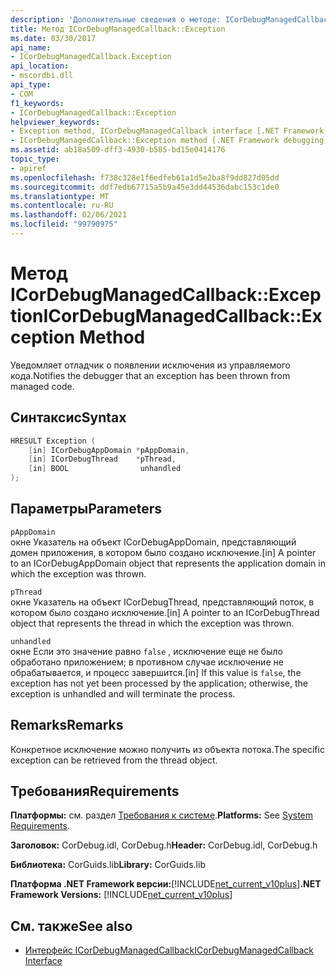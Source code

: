 ```yaml
---
description: 'Дополнительные сведения о методе: ICorDebugManagedCallback:: Exception'
title: Метод ICorDebugManagedCallback::Exception
ms.date: 03/30/2017
api_name:
- ICorDebugManagedCallback.Exception
api_location:
- mscordbi.dll
api_type:
- COM
f1_keywords:
- ICorDebugManagedCallback::Exception
helpviewer_keywords:
- Exception method, ICorDebugManagedCallback interface [.NET Framework debugging]
- ICorDebugManagedCallback::Exception method [.NET Framework debugging]
ms.assetid: ab18a509-dff3-4930-b585-bd15e0414176
topic_type:
- apiref
ms.openlocfilehash: f738c328e1f6edfeb61a1d5e2ba8f9dd827d05dd
ms.sourcegitcommit: ddf7edb67715a5b9a45e3dd44536dabc153c1de0
ms.translationtype: MT
ms.contentlocale: ru-RU
ms.lasthandoff: 02/06/2021
ms.locfileid: "99790975"
---
```

# <a name="icordebugmanagedcallbackexception-method"></a><span data-ttu-id="6f951-103">Метод ICorDebugManagedCallback::Exception</span><span class="sxs-lookup"><span data-stu-id="6f951-103">ICorDebugManagedCallback::Exception Method</span></span>

<span data-ttu-id="6f951-104">Уведомляет отладчик о появлении исключения из управляемого кода.</span><span class="sxs-lookup"><span data-stu-id="6f951-104">Notifies the debugger that an exception has been thrown from managed code.</span></span>  
  
## <a name="syntax"></a><span data-ttu-id="6f951-105">Синтаксис</span><span class="sxs-lookup"><span data-stu-id="6f951-105">Syntax</span></span>  
  
```cpp  
HRESULT Exception (  
    [in] ICorDebugAppDomain *pAppDomain,  
    [in] ICorDebugThread    *pThread,  
    [in] BOOL                unhandled  
);  
```  
  
## <a name="parameters"></a><span data-ttu-id="6f951-106">Параметры</span><span class="sxs-lookup"><span data-stu-id="6f951-106">Parameters</span></span>  

 `pAppDomain`  
 <span data-ttu-id="6f951-107">окне Указатель на объект ICorDebugAppDomain, представляющий домен приложения, в котором было создано исключение.</span><span class="sxs-lookup"><span data-stu-id="6f951-107">[in] A pointer to an ICorDebugAppDomain object that represents the application domain in which the exception was thrown.</span></span>  
  
 `pThread`  
 <span data-ttu-id="6f951-108">окне Указатель на объект ICorDebugThread, представляющий поток, в котором было создано исключение.</span><span class="sxs-lookup"><span data-stu-id="6f951-108">[in] A pointer to an ICorDebugThread object that represents the thread in which the exception was thrown.</span></span>  
  
 `unhandled`  
 <span data-ttu-id="6f951-109">окне Если это значение равно `false` , исключение еще не было обработано приложением; в противном случае исключение не обрабатывается, и процесс завершится.</span><span class="sxs-lookup"><span data-stu-id="6f951-109">[in] If this value is `false`, the exception has not yet been processed by the application; otherwise, the exception is unhandled and will terminate the process.</span></span>  
  
## <a name="remarks"></a><span data-ttu-id="6f951-110">Remarks</span><span class="sxs-lookup"><span data-stu-id="6f951-110">Remarks</span></span>  

 <span data-ttu-id="6f951-111">Конкретное исключение можно получить из объекта потока.</span><span class="sxs-lookup"><span data-stu-id="6f951-111">The specific exception can be retrieved from the thread object.</span></span>  
  
## <a name="requirements"></a><span data-ttu-id="6f951-112">Требования</span><span class="sxs-lookup"><span data-stu-id="6f951-112">Requirements</span></span>  

 <span data-ttu-id="6f951-113">**Платформы:** см. раздел [Требования к системе](../../get-started/system-requirements.md).</span><span class="sxs-lookup"><span data-stu-id="6f951-113">**Platforms:** See [System Requirements](../../get-started/system-requirements.md).</span></span>  
  
 <span data-ttu-id="6f951-114">**Заголовок:** CorDebug.idl, CorDebug.h</span><span class="sxs-lookup"><span data-stu-id="6f951-114">**Header:** CorDebug.idl, CorDebug.h</span></span>  
  
 <span data-ttu-id="6f951-115">**Библиотека:** CorGuids.lib</span><span class="sxs-lookup"><span data-stu-id="6f951-115">**Library:** CorGuids.lib</span></span>  
  
 <span data-ttu-id="6f951-116">**Платформа .NET Framework версии:**[!INCLUDE[net_current_v10plus](../../../../includes/net-current-v10plus-md.md)]</span><span class="sxs-lookup"><span data-stu-id="6f951-116">**.NET Framework Versions:** [!INCLUDE[net_current_v10plus](../../../../includes/net-current-v10plus-md.md)]</span></span>  
  
## <a name="see-also"></a><span data-ttu-id="6f951-117">См. также</span><span class="sxs-lookup"><span data-stu-id="6f951-117">See also</span></span>

- [<span data-ttu-id="6f951-118">Интерфейс ICorDebugManagedCallback</span><span class="sxs-lookup"><span data-stu-id="6f951-118">ICorDebugManagedCallback Interface</span></span>](icordebugmanagedcallback-interface.md)
